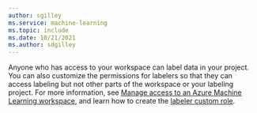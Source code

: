 ```yaml
---
author: sgilley
ms.service: machine-learning
ms.topic: include
ms.date: 10/21/2021
ms.author: sdgilley
---
```


Anyone who has access to your workspace can label data in your project.  You can also customize the permissions for labelers so that they can access labeling but not other parts of the workspace or your labeling project.  For more information, see [Manage access to an Azure Machine Learning workspace](../articles/machine-learning/how-to-assign-roles.md), and learn how to create the [labeler custom role](../articles/machine-learning/how-to-assign-roles.md#labeler).